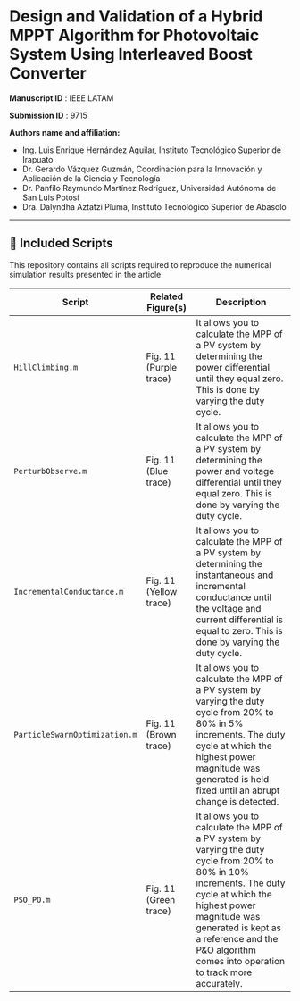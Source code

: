 # Design and Validation of a Hybrid MPPT Algorithm for Photovoltaic System Using Interleaved Boost Converter 
**Manuscript ID** : IEEE LATAM

**Submission ID** : 9715

**Authors name and affiliation:**
- Ing. Luis Enrique Hernández Aguilar, Instituto Tecnológico Superior de Irapuato 
- Dr. Gerardo Vázquez Guzmán, Coordinación para la Innovación y Aplicación de la Ciencia y Tecnología 
- Dr. Panfilo Raymundo Martínez Rodríguez, Universidad Autónoma de San Luis Potosí
- Dra. Dalyndha Aztatzi Pluma, Instituto Tecnológico Superior de Abasolo
---

## 📁 Included Scripts
This repository contains all scripts required to reproduce the numerical simulation results presented in the article

| Script | Related Figure(s) | Description |
|--------|-------------------|-------------|
| `HillClimbing.m` | Fig. 11 (Purple trace) | It allows you to calculate the MPP of a PV system by determining the power differential until they equal zero. This is done by varying the duty cycle. |
| `PerturbObserve.m` | Fig. 11 (Blue trace) | It allows you to calculate the MPP of a PV system by determining the power and voltage differential until they equal zero. This is done by varying the duty cycle. |
| `IncrementalConductance.m` | Fig. 11 (Yellow trace) | It allows you to calculate the MPP of a PV system by determining the instantaneous and incremental conductance until the voltage and current differential is equal to zero. This is done by varying the duty cycle. |
| `ParticleSwarmOptimization.m` | Fig. 11 (Brown trace) | It allows you to calculate the MPP of a PV system by varying the duty cycle from 20% to 80% in 5% increments. The duty cycle at which the highest power magnitude was generated is held fixed until an abrupt change is detected. |
| `PSO_PO.m` | Fig. 11 (Green trace) | It allows you to calculate the MPP of a PV system by varying the duty cycle from 20% to 80% in 10% increments. The duty cycle at which the highest power magnitude was generated is kept as a reference and the P&O algorithm comes into operation to track more accurately. |


